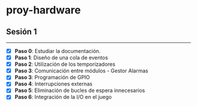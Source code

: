 # proy-hardware
## Sesión 1
---
- [x] **Paso 0**: Estudiar la documentación.
- [x] **Paso 1**: Diseño de una cola de eventos
- [x] **Paso 2**: Utilización de los temporizadores
- [x] **Paso 3**: Comunicación entre módulos - Gestor Alarmas
- [x] **Paso 3**: Programación de GPIO
- [x] **Paso 4**: Interrupciones externas
- [x] **Paso 5**: Eliminación de bucles de espera innecesarios
- [x] **Paso 6**: Integración de la I/O en el juego
